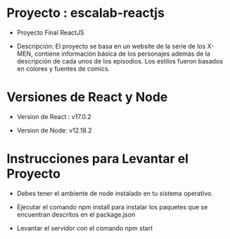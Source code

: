# Proyecto : escalab-reactjs

* Proyecto Final ReactJS

* Descripción: El proyecto se basa en un website de la serie de los X-MEN, contiene información básica de los personajes además de la descripción de cada unos de los episodios. Los estilos fueron basados en colores y fuentes de comics.

# Versiones de React y Node

* Version de React : v17.0.2

* Version de Node: v12.18.2

# Instrucciones para Levantar el Proyecto

* Debes tener el ambiente de node instalado en tu sistema operativo.

* Ejecutar el comando npm install para instalar los paquetes que se encuentran descritos en el package.json

* Levantar el servidor con el comando npm start

